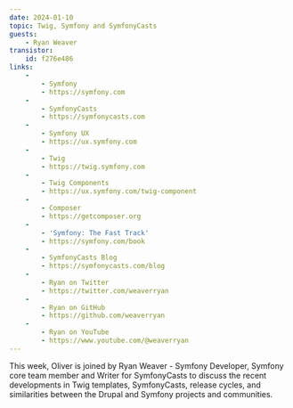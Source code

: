 ```yaml
---
date: 2024-01-10
topic: Twig, Symfony and SymfonyCasts
guests:
    - Ryan Weaver
transistor:
    id: f276e486
links:
    -
        - Symfony
        - https://symfony.com
    -
        - SymfonyCasts
        - https://symfonycasts.com
    -
        - Symfony UX
        - https://ux.symfony.com
    -
        - Twig
        - https://twig.symfony.com
    -
        - Twig Components
        - https://ux.symfony.com/twig-component
    -
        - Composer
        - https://getcomposer.org
    -
        - 'Symfony: The Fast Track'
        - https://symfony.com/book
    -
        - SymfonyCasts Blog
        - https://symfonycasts.com/blog
    -
        - Ryan on Twitter
        - https://twitter.com/weaverryan
    -
        - Ryan on GitHub
        - https://github.com/weaverryan
    -
        - Ryan on YouTube
        - https://www.youtube.com/@weaverryan
---
```


This week, Oliver is joined by Ryan Weaver - Symfony Developer, Symfony core team member and Writer for SymfonyCasts to discuss the recent developments in Twig templates, SymfonyCasts, release cycles, and similarities between the Drupal and Symfony projects and communities.
